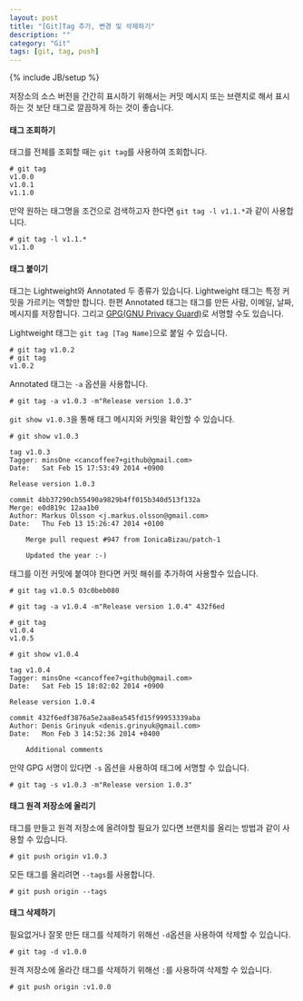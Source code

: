 ```yaml
---
layout: post
title: "[Git]Tag 추가, 변경 및 삭제하기"
description: ""
category: "Git"
tags: [git, tag, push]
---
```

{% include JB/setup %}

저장소의 소스 버전을 간간히 표시하기 위해서는 커밋 메시지 또는 브랜치로 해서 표시하는 것 보단 태그로 깔끔하게 하는 것이 좋습니다.


#### 태그 조회하기

태그를 전체를 조회할 때는 `git tag`를 사용하여 조회합니다.

	# git tag
	v1.0.0
	v1.0.1
	v1.1.0

만약 원하는 태그명을 조건으로 검색하고자 한다면 `git tag -l v1.1.*`과 같이 사용합니다.

	# git tag -l v1.1.*
	v1.1.0




#### 태그 붙이기

태그는 Lightweight와 Annotated 두 종류가 있습니다. Lightweight 태그는 특정 커밋을 가르키는 역할만 합니다. 한편 Annotated 태그는 태그를 만든 사람, 이메일, 날짜, 메시지를 저장합니다. 그리고 [GPG(GNU Privacy Guard)](http://ko.wikipedia.org/wiki/GNU_프라이버시_가드)로 서명할 수도 있습니다.

Lightweight 태그는 `git tag [Tag Name]`으로 붙일 수 있습니다.

	# git tag v1.0.2
	# git tag
	v1.0.2

Annotated 태그는 `-a` 옵션을 사용합니다.

	# git tag -a v1.0.3 -m"Release version 1.0.3"

`git show v1.0.3`을 통해 태그 메시지와 커밋을 확인할 수 있습니다.

	# git show v1.0.3

	tag v1.0.3
	Tagger: minsOne <cancoffee7+github@gmail.com>
	Date:   Sat Feb 15 17:53:49 2014 +0900

	Release version 1.0.3

	commit 4bb37290cb55490a9829b4ff015b340d513f132a
	Merge: e0d819c 12aa1b0
	Author: Markus Olsson <j.markus.olsson@gmail.com>
	Date:   Thu Feb 13 15:26:47 2014 +0100

	    Merge pull request #947 from IonicaBizau/patch-1
	    
	    Updated the year :-)

태그를 이전 커밋에 붙여야 한다면 커밋 해쉬를 추가하여 사용할수 있습니다.

	# git tag v1.0.5 03c0beb080

	# git tag -a v1.0.4 -m"Release version 1.0.4" 432f6ed

	# git tag
	v1.0.4
	v1.0.5

	# git show v1.0.4

	tag v1.0.4
	Tagger: minsOne <cancoffee7+github@gmail.com>
	Date:   Sat Feb 15 18:02:02 2014 +0900

	Release version 1.0.4

	commit 432f6edf3876a5e2aa8ea545fd15f99953339aba
	Author: Denis Grinyuk <denis.grinyuk@gmail.com>
	Date:   Mon Feb 3 14:52:36 2014 +0400

	    Additional comments

만약 GPG 서명이 있다면 `-s` 옵션을 사용하여 태그에 서명할 수 있습니다.

	# git tag -s v1.0.3 -m"Release version 1.0.3"




#### 태그 원격 저장소에 올리기

태그를 만들고 원격 저장소에 올려야할 필요가 있다면 브랜치를 올리는 방법과 같이 사용할 수 있습니다.

	# git push origin v1.0.3

모든 태그를 올리려면 `--tags`를 사용합니다.

	# git push origin --tags



#### 태그 삭제하기

필요없거나 잘못 만든 태그를 삭제하기 위해선 `-d`옵션을 사용하여 삭제할 수 있습니다.

	# git tag -d v1.0.0

원격 저장소에 올라간 태그를 삭제하기 위해선 `:`를 사용하여 삭제할 수 있습니다.

	# git push origin :v1.0.0
